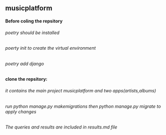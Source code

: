 ## musicplatform

#### Before coling the repsitory

###### poetry should be installed
###### poerty init to create the virtual environment
###### poetry add django

#### clone the repsitory:

###### it contains the main project musicplatform and two apps(artists,albums)
###### run python manage.py makemigrations then python manage.py migrate to apply changes 
###### The queries and results are included in results.md file 

